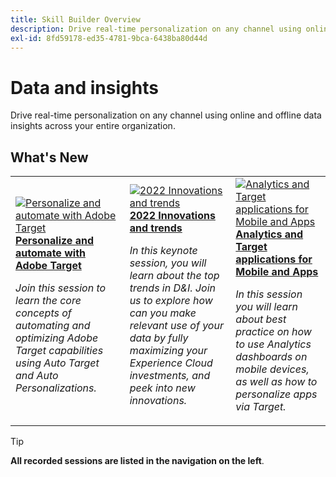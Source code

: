```yaml
---
title: Skill Builder Overview
description: Drive real-time personalization on any channel using online and offline data insights across your entire organization.
exl-id: 8fd59178-ed35-4781-9bca-6438ba80d44d
---
```

# Data and insights

Drive real-time personalization on any channel using online and offline data insights across your entire organization.

## What's New

<table>
<tr>
  <td>
    <a href="https://experienceleague.adobe.com/docs/events/skill-builder-recordings/data-and-insights/2022/personalize.html">
      <img alt="Personalize and automate with Adobe Target" src="https://video.tv.adobe.com/v/343821?format=jpeg" />
    </a>
     <div>
      <a href="https://experienceleague.adobe.com/docs/events/skill-builder-recordings/data-and-insights/2022/personalize.html">
        <strong>Personalize and automate with Adobe Target</strong>
      </a>
    </div>
    <p>
    <em>Join this session to learn the core concepts of automating and optimizing Adobe Target capabilities using Auto Target and Auto Personalizations.</em>
    <p>
  </td>
  <td>
    <a href="https://experienceleague.adobe.com/docs/events/skill-builder-recordings/data-and-insights/2022/innovations.html">
      <img alt="2022 Innovations and trends" src="https://video.tv.adobe.com/v/343818?format=jpeg" />
    </a>
     <div>
      <a href="https://experienceleague.adobe.com/docs/events/skill-builder-recordings/data-and-insights/2022/innovations.html">
        <strong>2022 Innovations and trends</strong>
      </a>
    </div>
    <p>
    <em>In this keynote session, you will learn about the top trends in D&I. Join us to explore how can you make relevant use of your data by fully maximizing your Experience Cloud investments, and peek into new innovations.</em>
    <p>
  </td>  
  <td>
    <a href="https://experienceleague.adobe.com/docs/events/skill-builder-recordings/data-and-insights/2022/mobile-and-apps.html">
      <img alt="Analytics and Target applications for Mobile and Apps" src="https://video.tv.adobe.com/v/343819?format=jpeg" />
    </a>
     <div>
      <a href="https://experienceleague.adobe.com/docs/events/skill-builder-recordings/data-and-insights/2022/mobile-and-apps.html">
        <strong>Analytics and Target applications for Mobile and Apps</strong>
      </a>
    </div>
    <p>
    <em>In this session you will learn about best practice on how to use Analytics dashboards on mobile devices, as well as how to personalize apps via Target.</em>
    <p>
  </td>
</tr>
</table>

>[!TIP]
>
>**All recorded sessions are listed in the navigation on the left**.
